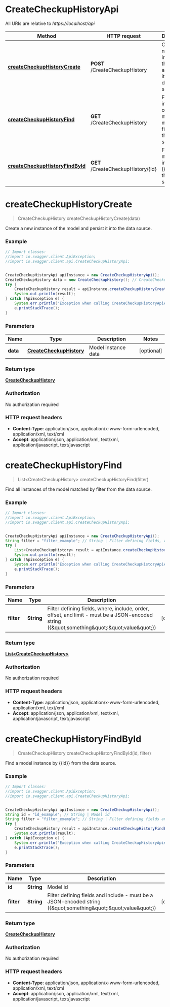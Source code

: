 # CreateCheckupHistoryApi

All URIs are relative to *https://localhost/api*

Method | HTTP request | Description
------------- | ------------- | -------------
[**createCheckupHistoryCreate**](CreateCheckupHistoryApi.md#createCheckupHistoryCreate) | **POST** /CreateCheckupHistory | Create a new instance of the model and persist it into the data source.
[**createCheckupHistoryFind**](CreateCheckupHistoryApi.md#createCheckupHistoryFind) | **GET** /CreateCheckupHistory | Find all instances of the model matched by filter from the data source.
[**createCheckupHistoryFindById**](CreateCheckupHistoryApi.md#createCheckupHistoryFindById) | **GET** /CreateCheckupHistory/{id} | Find a model instance by {{id}} from the data source.


<a name="createCheckupHistoryCreate"></a>
# **createCheckupHistoryCreate**
> CreateCheckupHistory createCheckupHistoryCreate(data)

Create a new instance of the model and persist it into the data source.

### Example
```java
// Import classes:
//import io.swagger.client.ApiException;
//import io.swagger.client.api.CreateCheckupHistoryApi;


CreateCheckupHistoryApi apiInstance = new CreateCheckupHistoryApi();
CreateCheckupHistory data = new CreateCheckupHistory(); // CreateCheckupHistory | Model instance data
try {
    CreateCheckupHistory result = apiInstance.createCheckupHistoryCreate(data);
    System.out.println(result);
} catch (ApiException e) {
    System.err.println("Exception when calling CreateCheckupHistoryApi#createCheckupHistoryCreate");
    e.printStackTrace();
}
```

### Parameters

Name | Type | Description  | Notes
------------- | ------------- | ------------- | -------------
 **data** | [**CreateCheckupHistory**](CreateCheckupHistory.md)| Model instance data | [optional]

### Return type

[**CreateCheckupHistory**](CreateCheckupHistory.md)

### Authorization

No authorization required

### HTTP request headers

 - **Content-Type**: application/json, application/x-www-form-urlencoded, application/xml, text/xml
 - **Accept**: application/json, application/xml, text/xml, application/javascript, text/javascript

<a name="createCheckupHistoryFind"></a>
# **createCheckupHistoryFind**
> List&lt;CreateCheckupHistory&gt; createCheckupHistoryFind(filter)

Find all instances of the model matched by filter from the data source.

### Example
```java
// Import classes:
//import io.swagger.client.ApiException;
//import io.swagger.client.api.CreateCheckupHistoryApi;


CreateCheckupHistoryApi apiInstance = new CreateCheckupHistoryApi();
String filter = "filter_example"; // String | Filter defining fields, where, include, order, offset, and limit - must be a JSON-encoded string ({\"something\":\"value\"})
try {
    List<CreateCheckupHistory> result = apiInstance.createCheckupHistoryFind(filter);
    System.out.println(result);
} catch (ApiException e) {
    System.err.println("Exception when calling CreateCheckupHistoryApi#createCheckupHistoryFind");
    e.printStackTrace();
}
```

### Parameters

Name | Type | Description  | Notes
------------- | ------------- | ------------- | -------------
 **filter** | **String**| Filter defining fields, where, include, order, offset, and limit - must be a JSON-encoded string ({\&quot;something\&quot;:\&quot;value\&quot;}) | [optional]

### Return type

[**List&lt;CreateCheckupHistory&gt;**](CreateCheckupHistory.md)

### Authorization

No authorization required

### HTTP request headers

 - **Content-Type**: application/json, application/x-www-form-urlencoded, application/xml, text/xml
 - **Accept**: application/json, application/xml, text/xml, application/javascript, text/javascript

<a name="createCheckupHistoryFindById"></a>
# **createCheckupHistoryFindById**
> CreateCheckupHistory createCheckupHistoryFindById(id, filter)

Find a model instance by {{id}} from the data source.

### Example
```java
// Import classes:
//import io.swagger.client.ApiException;
//import io.swagger.client.api.CreateCheckupHistoryApi;


CreateCheckupHistoryApi apiInstance = new CreateCheckupHistoryApi();
String id = "id_example"; // String | Model id
String filter = "filter_example"; // String | Filter defining fields and include - must be a JSON-encoded string ({\"something\":\"value\"})
try {
    CreateCheckupHistory result = apiInstance.createCheckupHistoryFindById(id, filter);
    System.out.println(result);
} catch (ApiException e) {
    System.err.println("Exception when calling CreateCheckupHistoryApi#createCheckupHistoryFindById");
    e.printStackTrace();
}
```

### Parameters

Name | Type | Description  | Notes
------------- | ------------- | ------------- | -------------
 **id** | **String**| Model id |
 **filter** | **String**| Filter defining fields and include - must be a JSON-encoded string ({\&quot;something\&quot;:\&quot;value\&quot;}) | [optional]

### Return type

[**CreateCheckupHistory**](CreateCheckupHistory.md)

### Authorization

No authorization required

### HTTP request headers

 - **Content-Type**: application/json, application/x-www-form-urlencoded, application/xml, text/xml
 - **Accept**: application/json, application/xml, text/xml, application/javascript, text/javascript

